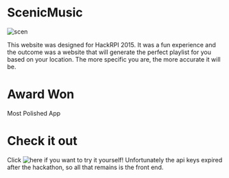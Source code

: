 # ScenicMusic
![scen](https://cloud.githubusercontent.com/assets/14133821/16435501/6b4aba74-3d64-11e6-9389-85ab6ecdcdd5.png)

This website was designed for HackRPI 2015. It was a fun experience and the outcome was a website that will generate the perfect playlist for you based on your location. The more specific you are, the more accurate it will be. 

# Award Won
Most Polished App


# Check it out
Click ![here](http://rubydong.github.io/Scenic-Music/) if you want to try it yourself! Unfortunately the api keys expired after the hackathon, so all that remains is the front end.
